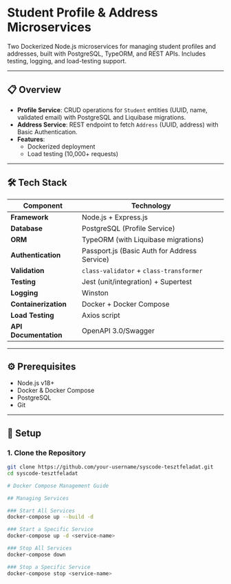 # Student Profile & Address Microservices

Two Dockerized Node.js microservices for managing student profiles and addresses, built with PostgreSQL, TypeORM, and REST APIs. Includes testing, logging, and load-testing support.

---

## 📋 Overview

- **Profile Service**: CRUD operations for `Student` entities (UUID, name, validated email) with PostgreSQL and Liquibase migrations.
- **Address Service**: REST endpoint to fetch `Address` (UUID, address) with Basic Authentication.
- **Features**: 
  - Dockerized deployment
  - Load testing (10,000+ requests)

---

## 🛠 Tech Stack

| Component              | Technology                                                                 |
|------------------------|----------------------------------------------------------------------------|
| **Framework**          | Node.js + Express.js                                                       |
| **Database**           | PostgreSQL (Profile Service)                                               |
| **ORM**                | TypeORM (with Liquibase migrations)                                        |
| **Authentication**     | Passport.js (Basic Auth for Address Service)                               |
| **Validation**         | `class-validator` + `class-transformer`                                    |
| **Testing**            | Jest (unit/integration) + Supertest                                        |
| **Logging**            | Winston                                                                    |
| **Containerization**   | Docker + Docker Compose                                                    |
| **Load Testing**       | Axios script                                                                  |
| **API Documentation**  | OpenAPI 3.0/Swagger                                                        |

---

## ⚙️ Prerequisites

- Node.js v18+
- Docker & Docker Compose
- PostgreSQL
- Git

---

## 🚀 Setup

### 1. Clone the Repository
```bash
git clone https://github.com/your-username/syscode-tesztfeladat.git
cd syscode-tesztfeladat

# Docker Compose Management Guide

## Managing Services

### Start All Services
docker-compose up --build -d

### Start a Specific Service
docker-compose up -d <service-name>

### Stop All Services
docker-compose down

### Stop a Specific Service
docker-compose stop <service-name>
